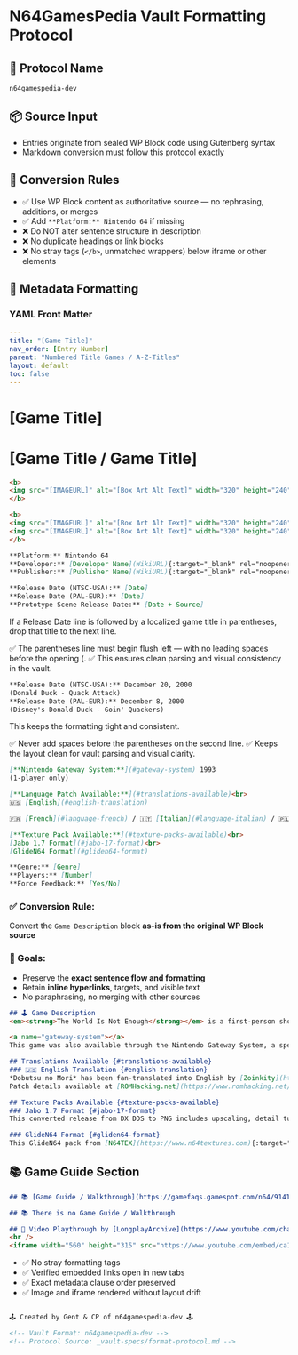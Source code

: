 # N64GamesPedia Vault Formatting Protocol

## 🔐 Protocol Name
`n64gamespedia-dev`

## 📦 Source Input
- Entries originate from sealed WP Block code using Gutenberg syntax
- Markdown conversion must follow this protocol exactly

## 🎯 Conversion Rules

- ✅ Use WP Block content as authoritative source — no rephrasing, additions, or merges  
- ✅ Add `**Platform:** Nintendo 64` if missing  
- ❌ Do NOT alter sentence structure in description  
- ❌ No duplicate headings or link blocks  
- ❌ No stray tags (`</b>`, unmatched wrappers) below iframe or other elements

## 🧩 Metadata Formatting

### YAML Front Matter
```yaml
---
title: "[Game Title]"
nav_order: [Entry Number]
parent: "Numbered Title Games / A-Z-Titles"
layout: default
toc: false
---
```

<!-- Example: Use ONE of the following depending on section —
     parent: "Numbered Title Games"
     parent: "A-Titles"
     parent: "B-Titles"
     parent: "C-Titles"
     etc. -->
	  

# [Game Title]

<!--  If more than 2 because of a region name change then like This -->

# [Game Title / Game Title]

<!--  Make sure the titles follow Alphabetical order though Example: Eltale Monsters / Quest 64 / Holy Magic Century -->

<!--  Always check for localized titles in parentheses under release dates. If present, update the header to dual-title format like shown above. -->


<!--  ## 📷 Image Block -->
```markdown
<b>
<img src="[IMAGEURL]" alt="[Box Art Alt Text]" width="320" height="240" />
</b>
```

<!--  If more than 2 then like This -->

```markdown
<b>
<img src="[IMAGEURL]" alt="[Box Art Alt Text]" width="320" height="240" />
<img src="[IMAGEURL]" alt="[Box Art Alt Text]" width="320" height="240" />
</b>
```

<!-- ## 📄 Metadata Section -->
```markdown
**Platform:** Nintendo 64  
**Developer:** [Developer Name](WikiURL){:target="_blank" rel="noopener noreferrer"}  
**Publisher:** [Publisher Name](WikiURL){:target="_blank" rel="noopener noreferrer"}  
```
<!--  If Developer or Publisher is followed by a (region) in Brackets, we leave that on the same line followed by 4 spaces after it like: 
	  This allows a next line without a big gap -->
```markdown
**Release Date (NTSC-USA):** [Date]  
**Release Date (PAL-EUR):** [Date]  
**Prototype Scene Release Date:** [Date + Source]  
```

If a Release Date line is followed by a localized game title in parentheses, drop that title to the next line. 

✅ The parentheses line must begin flush left — with no leading spaces before the opening (. 
✅ This ensures clean parsing and visual consistency in the vault.

```markdown
**Release Date (NTSC-USA):** December 20, 2000  
(Donald Duck - Quack Attack)  
**Release Date (PAL-EUR):** December 8, 2000  
(Disney's Donald Duck - Goin' Quackers)  
```
This keeps the formatting tight and consistent. 

✅ Never add spaces before the parentheses on the second line. 
✅ Keeps the layout clean for vault parsing and visual clarity.

<!--  No big gaps between last release. Just 2 space bar at the end of from last Release date Any Extra Sections and then Genre -->

<!--  Extra Gateway System Section if present -->
```markdown
[**Nintendo Gateway System:**](#gateway-system) 1993  
(1-player only)   
```
<!--  Extra Language Patch Section if present -->
```markdown
[**Language Patch Available:**](#translations-available)<br>
🇺🇸 [English](#english-translation)  
```
<!--  If there are more than one Language then we do like this: -->

```markdown
🇫🇷 [French](#language-french) / 🇮🇹 [Italian](#language-italian) / 🇵🇱 [Polish](#language-polish) / 🇪🇸 [Spanish](#language-spanish)<br>
```

<!--  If there is no flag we add it, If the Language name arrears in brackets (Language) then we remove the Brackets. -->

<!--  Extra Texture Pack Section if present -->
```markdown
[**Texture Pack Available:**](#texture-packs-available)<br>
[Jabo 1.7 Format](#jabo-17-format)<br>
[GlideN64 Format](#gliden64-format)   
```
<!--  No big gaps between extra sections. Just 2 space bar at the end of from last Release date Any Extra Sections and then Genre -->
```markdown
**Genre:** [Genre]  
**Players:** [Number]  
**Force Feedback:** [Yes/No]
```

<!-- ## 🕹️ Description Section -->

### ✅ Conversion Rule:
Convert the `Game Description` block **as-is from the original WP Block source**

### 🎯 Goals:
- Preserve the **exact sentence flow and formatting**
- Retain **inline hyperlinks**, targets, and visible text
- No paraphrasing, no merging with other sources

<!-- ### 📄 Example Output: -->
```markdown
## 🕹️ Game Description
<em><strong>The World Is Not Enough</strong></em> is a first-person shooter video game developed by <a href="https://en.wikipedia.org/wiki/Eurocom" target="_blank">Eurocom</a> and based on the 1999 <em>James Bond</em> film of the same name. It was published by <a href="https://en.wikipedia.org/wiki/Electronic_Arts" target="_blank">Electronic Arts</a> and released on October 17, 2000 for the Nintendo 64. The game features a single-player campaign in which players assume the role of MI6 agent James Bond as he fights to stop a terrorist from triggering a nuclear meltdown in the waters of Istanbul. It includes a split-screen multiplayer mode where up to four players can compete in different types of deathmatch and objective-based games.
```
<!--  Extra Gateway System Section if present -->
```markdown
<a name="gateway-system"></a>
This game was also available through the Nintendo Gateway System, a specialized platform for airlines and hotels. As part of a partnership between Nintendo and LodgeNet from late 1993 up until the late 2000s, about 40,000 airline seats and 955,000 hotel rooms featured a modified version of the game. LodgeNet partnered with Nintendo to bring video games directly into guest hotel rooms through streaming over the LodgeNet server, with the special LodgeNet controller plugging directly into the television or LodgeNet set-top box, transmitting the game over phone lines connected to a central game server. Pricing was usually $6.95 plus tax for 1 hour of video games. After 1 hour, the game would immediately stop and prompt the user to purchase more play time. Many games were modified for single-player play only.
```
<!--  Extra Language Patch Section if present -->
```markdown
## Translations Available {#translations-available}  
### 🇺🇸 English Translation {#english-translation}  
*Dobutsu no Mori* has been fan-translated into English by [Zoinkity](https://www.romhacking.net/community/803/){:target="_blank" rel="noopener noreferrer"}. The patch uses `.ups` or `.xdelta` formats and was released on December 2, 2010. It includes extensive hacking work and game data.  
Patch details available at [ROMHacking.net](https://www.romhacking.net/translations/1581/){:target="_blank" rel="noopener noreferrer"}.
```
<!--  Extra Texture Pack Section if present -->
```markdown
## Texture Packs Available {#texture-packs-available}  
### Jabo 1.7 Format {#jabo-17-format}  
This converted release from DX DDS to PNG includes upscaling, detail tuning, and updated in-game text. Designed for use with the Jabo_Direct3D8 1.7.0.57-ver6 video plugin. Download at [Aerogauge Texture Pack by Gent – Compatible with Jabo 1.7](https://www.n64textures.com/downloads/jabo-texture-packs/#AEROGAUGE%20-%20Jabo%201.7%20Texture%20Pack%20(PNG)%20-%20v1.6%20-%20Gent){:target="_blank" rel="noopener noreferrer"}.

### GlideN64 Format {#gliden64-format}  
This GlideN64 pack from [N64TEX](https://www.n64textures.com){:target="_blank" rel="noopener noreferrer"} reworks the environment with new textures, enhanced menus, and a 3D visual overhaul. Download at [Aerogauge Texture Pack – GlideN64 Version](https://www.n64textures.com/pj64-rdx-repo/aeroguage-game-page){:target="_blank" rel="noopener noreferrer"}.
```

## 📚 Game Guide Section
```markdown
## 📚 [Game Guide / Walkthrough](https://gamefaqs.gamespot.com/n64/914163-007-the-world-is-not-enough/faqs/37816){:target="_blank" rel="noopener noreferrer"}
```

<!--  If there is no  Game Guide / Walkthrough , we just use that without a link like this: -->

<!--  ## 📚 Game Guide Section-->
```markdown
## 📚 There is no Game Guide / Walkthrough
```

<!-- ## 🎥 Video Playthrough Section -->
```markdown
## 🎥 Video Playthrough by [LongplayArchive](https://www.youtube.com/channel/UCM8XzXipyTsylZ_WsGKmdKQ){:target="_blank" rel="noopener noreferrer"}
<br />  
<iframe width="560" height="315" src="https://www.youtube.com/embed/ca1C-hDxAQA?si=6t30Vg26Sn3dt9-t" title="The World Is Not Enough Gameplay" frameborder="0" allowfullscreen></iframe>
```

<!-- ## 🧼 Render Checklist -->

- ✅ No stray formatting tags  
- ✅ Verified embedded links open in new tabs  
- ✅ Exact metadata clause order preserved  
- ✅ Image and iframe rendered without layout drift


<!-- ## 🏁 Entry Completion Tags -->

```markdown

🕹️ Created by Gent & CP of n64gamespedia-dev 🕹️

<!-- Vault Format: n64gamespedia-dev -->
<!-- Protocol Source: _vault-specs/format-protocol.md -->
```

<!--   Before generating the Final MD Format CodeBox, print in lowercase the slugname in plain text with a - replacing any spaces. -->